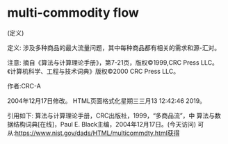# multi-commodity flow


(定义)



定义:
涉及多种商品的最大流量问题，其中每种商品都有相关的需求和源-汇对。



注意:
摘自《算法与计算理论手册》，第7-21页，版权©1999,CRC Press LLC。《计算机科学、工程与技术词典》版权©2000 CRC Press LLC。


作者:CRC-A







2004年12月17日修改。
HTML页面格式化星期三三月13 12:42:46 2019。



引用如下:
算法与计算理论手册，CRC出版社，1999，“多商品流”，中
算法与数据结构词典[在线]，Paul E. Black主编，2004年12月17日。(今天访问)
可从:https://www.nist.gov/dads/HTML/multicommdty.html获得